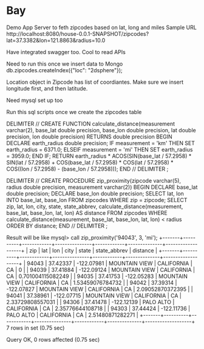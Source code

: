 # Bay
Demo App Server to feth zipcodes based on lat, long and miles
Sample URL
http://localhost:8080/house-0.0.1-SNAPSHOT/zipcodes?lat=37.3382&lon=121.8863&radius=10.0

Have integrated swagger too. Cool to read APIs

Need to run this once we insert data to Mongo
db.zipcodes.createIndex({"loc": "2dsphere"});


Location object in Zipcode has list of coordiantes. Make sure we  insert longitude first, and then latitude.


Need mysql set up too

Run this sql scripts once we create the zipcodes table

DELIMITER //
CREATE FUNCTION calculate_distance(measurement varchar(2), base_lat double precision, base_lon double precision, lat double precision, lon double precision) RETURNS double precision
   BEGIN
      DECLARE earth_radius double precision;
      IF measurement = 'km' THEN
         SET earth_radius = 6371.0;
      ELSEIF measurement = 'mi' THEN
         SET earth_radius = 3959.0;
      END IF;
      RETURN earth_radius * ACOS(SIN(base_lat / 57.2958) * SIN(lat / 57.2958) + COS(base_lat / 57.2958) * COS(lat / 57.2958) * COS((lon / 57.2958) - (base_lon / 57.2958)));
   END //
DELIMITER ;


DELIMITER //
CREATE PROCEDURE zip_proximity(zipcode varchar(5), radius double precision, measurement varchar(2))
   BEGIN
   DECLARE base_lat double precision;
   DECLARE base_lon double precision;
   SELECT lat, lon INTO base_lat, base_lon FROM zipcodes WHERE zip = zipcode;
   SELECT zip, lat, lon, city, state, state_abbrev, calculate_distance(measurement, base_lat, base_lon, lat, lon) AS distance FROM zipcodes
      WHERE calculate_distance(measurement, base_lat, base_lon, lat, lon) < radius ORDER BY distance;
   END //
DELIMITER ;



Result will be like
mysql> call zip_proximity('94043', 3, 'mi');
+-------+----------+------------+---------------+------------+--------------+-------------------+
| zip   | lat      | lon        | city          | state      | state_abbrev | distance          |
+-------+----------+------------+---------------+------------+--------------+-------------------+
| 94043 | 37.42337 | -122.07981 | MOUNTAIN VIEW | CALIFORNIA | CA           |                 0 |
| 94039 | 37.41884 | -122.09124 | MOUNTAIN VIEW | CALIFORNIA | CA           | 0.701004115082249 |
| 94035 | 37.41753 | -122.05283 | MOUNTAIN VIEW | CALIFORNIA | CA           |  1.53459076784732 |
| 94042 | 37.39314 | -122.07827 | MOUNTAIN VIEW | CALIFORNIA | CA           |  2.09052870372395 |
| 94041 | 37.38961 | -122.07715 | MOUNTAIN VIEW | CALIFORNIA | CA           |  2.33729808557031 |
| 94306 | 37.41478 | -122.12139 | PALO ALTO     | CALIFORNIA | CA           |  2.35776644108718 |
| 94303 | 37.44424 | -122.11736 | PALO ALTO     | CALIFORNIA | CA           |  2.51480871282271 |
+-------+----------+------------+---------------+------------+--------------+-------------------+
7 rows in set (0.75 sec)
 
Query OK, 0 rows affected (0.75 sec)



